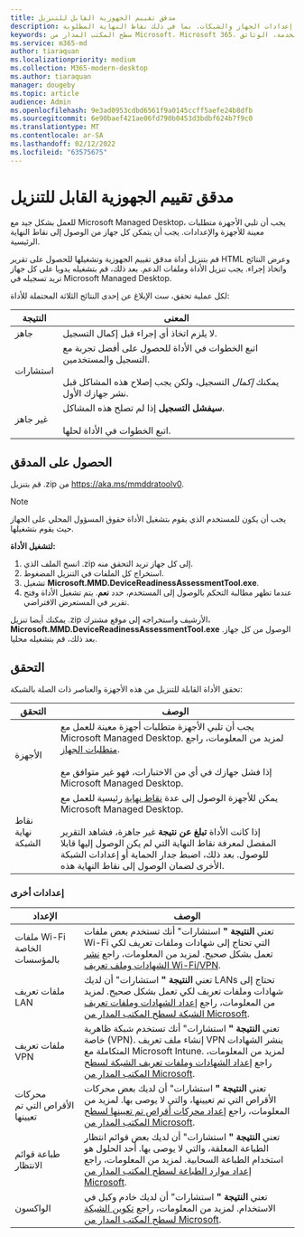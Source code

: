 ```yaml
---
title: مدقق تقييم الجهوزية القابل للتنزيل
description: التحقق من إعدادات الجهاز والشبكات، بما في ذلك نقاط النهاية المطلوبة
keywords: سطح المكتب المدار من Microsoft، Microsoft 365، الخدمة، الوثائق
ms.service: m365-md
author: tiaraquan
ms.localizationpriority: medium
ms.collection: M365-modern-desktop
ms.author: tiaraquan
manager: dougeby
ms.topic: article
audience: Admin
ms.openlocfilehash: 9e3ad0953cdbd6561f9a0145ccff5aefe24b8dfb
ms.sourcegitcommit: 6e90baef421ae06fd790b0453d3bdbf624b7f9c0
ms.translationtype: MT
ms.contentlocale: ar-SA
ms.lasthandoff: 02/12/2022
ms.locfileid: "63575675"
---
```

# <a name="downloadable-readiness-assessment-checker"></a>مدقق تقييم الجهوزية القابل للتنزيل

للعمل بشكل جيد مع Microsoft Managed Desktop، يجب أن تلبي الأجهزة متطلبات معينة للأجهزة والإعدادات. يجب أن يتمكن كل جهاز من الوصول إلى نقاط النهاية الرئيسية.

قم بتنزيل أداة مدقق تقييم الجهوزية وتشغيلها للحصول على تقرير HTML وعرض النتائج واتخاذ إجراء. يجب تنزيل الأداة وملفات الدعم. بعد ذلك، قم بتشغيله يدويا على كل جهاز تريد تسجيله في Microsoft Managed Desktop.

لكل عملية تحقق، ست الإبلاغ عن إحدى النتائج الثلاثة المحتملة للأداة:

| النتيجة | المعنى |
| ----- | ----- |
| جاهز | لا يلزم اتخاذ أي إجراء قبل إكمال التسجيل. |
| استشارات | اتبع الخطوات في الأداة للحصول على أفضل تجربة مع التسجيل والمستخدمين. <br><br> يمكنك *إكمال* التسجيل، ولكن يجب إصلاح هذه المشاكل قبل نشر جهازك الأول. |
| غير جاهز | **سيفشل التسجيل** إذا لم تصلح هذه المشاكل. <br><br> اتبع الخطوات في الأداة لحلها. |

## <a name="obtain-the-checker"></a>الحصول على المدقق

قم بتنزيل .zip من https://aka.ms/mmddratoolv0.

> [!NOTE]
> يجب أن يكون للمستخدم الذي يقوم بتشغيل الأداة حقوق المسؤول المحلي على الجهاز حيث يقوم بتشغيلها.

**لتشغيل الأداة:**

1. انسخ الملف الذي .zip إلى كل جهاز تريد التحقق منه.
2. استخراج كل الملفات في التنزيل المضغوط.
3. تشغيل **Microsoft.MMD.DeviceReadinessAssessmentTool.exe**.
4. عندما تظهر مطالبة التحكم بالوصول إلى المستخدم، حدد **نعم**. يتم تشغيل الأداة وفتح تقرير في المستعرض الافتراضي.

يمكنك أيضا تنزيل .zip الأرشيف واستخراجه إلى موقع مشترك، **Microsoft.MMD.DeviceReadinessAssessmentTool.exe** الوصول من كل جهاز. بعد ذلك، قم بتشغيله محليا.

## <a name="checks"></a>التحقق

تحقق الأداة القابلة للتنزيل من هذه الأجهزة والعناصر ذات الصلة بالشبكة:

| التحقق | الوصف |
| ----- | ----- |
| الأجهزة | يجب أن تلبي الأجهزة متطلبات أجهزة معينة للعمل مع Microsoft Managed Desktop. لمزيد من المعلومات، راجع [متطلبات الجهاز](../service-description/device-list.md). <br><br> إذا فشل جهازك في أي من الاختبارات، فهو غير متوافق مع Microsoft Managed Desktop. |
| نقاط نهاية الشبكة | يمكن للأجهزة الوصول إلى عدة [نقاط نهاية](network.md) رئيسية للعمل مع Microsoft Managed Desktop. <br><br> إذا كانت الأداة **تبلغ عن نتيجة** غير جاهزة، فشاهد التقرير المفصل لمعرفة نقاط النهاية التي لم يكن الوصول إليها قابلا للوصول. بعد ذلك، اضبط جدار الحماية أو إعدادات الشبكة الأخرى لضمان الوصول إلى نقاط النهاية هذه. |

### <a name="other-settings"></a>إعدادات أخرى

| الإعداد | الوصف |
| ----- | ----- |
| ملفات Wi-Fi الخاصة بالمؤسسات | تعني **النتيجة "** استشارات" أنك تستخدم بعض ملفات Wi-Fi التي تحتاج إلى شهادات وملفات تعريف لكي تعمل بشكل صحيح. لمزيد من المعلومات، راجع [نشر الشهادات وملف تعريف Wi-Fi/VPN](certs-wifi-lan.md#deploy-certificates-and-wi-fivpn-profile). |
| ملفات تعريف LAN | تعني **النتيجة "** استشارات" أن لديك LANs تحتاج إلى شهادات وملفات تعريف لكي تعمل بشكل صحيح. لمزيد من المعلومات، راجع [إعداد الشهادات وملفات تعريف الشبكة لسطح المكتب المدار من Microsoft](certs-wifi-lan.md). |
| ملفات تعريف VPN | تعني **النتيجة "** استشارات" أنك تستخدم شبكة ظاهرية خاصة (VPN). إنشاء ملف تعريف VPN ينشر الشهادات المتكاملة مع Microsoft Intune. لمزيد من المعلومات، راجع [إعداد الشهادات وملفات تعريف الشبكة لسطح المكتب المدار من Microsoft](certs-wifi-lan.md). |
| محركات الأقراص التي تم تعيينها | تعني **النتيجة "** استشارات" أن لديك بعض محركات الأقراص التي تم تعيينها، والتي لا يوصى بها. لمزيد من المعلومات، راجع [إعداد محركات أقراص تم تعيينها لسطح المكتب المدار من Microsoft](mapped-drives.md). |
| طباعة قوائم الانتظار | تعني **النتيجة "** استشارات" أن لديك بعض قوائم انتظار الطباعة المعلقة، والتي لا يوصى بها. أحد الحلول هو استخدام الطباعة السحابية. لمزيد من المعلومات، راجع [إعداد موارد الطباعة لسطح المكتب المدار من Microsoft](printing.md). |
| الواكسون | تعني **النتيجة "** استشارات" أن لديك خادم وكيل في الاستخدام. لمزيد من المعلومات، راجع [تكوين الشبكة لسطح المكتب المدار من Microsoft](network.md). |
